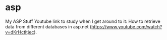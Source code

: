 asp
===

My ASP Stuff
Youtube link to study when I get around to it: How to retrieve data from different databases in asp.net (https://www.youtube.com/watch?v=dKrHctltjec).


